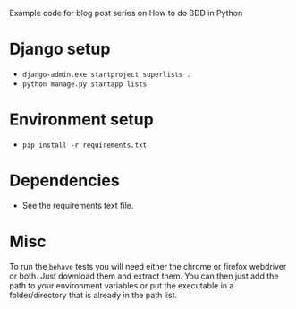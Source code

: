 Example code for blog post series on How to do BDD in Python

# Django setup
- `django-admin.exe startproject superlists .`
- `python manage.py startapp lists`

# Environment setup
- `pip install -r requirements.txt`

# Dependencies
- See the requirements text file.

# Misc
To run the `behave` tests you will need either the chrome or firefox webdriver or both. Just download them 
and extract them. You can then just add the path to your environment variables or put the executable in 
a folder/directory that is already in the path list.